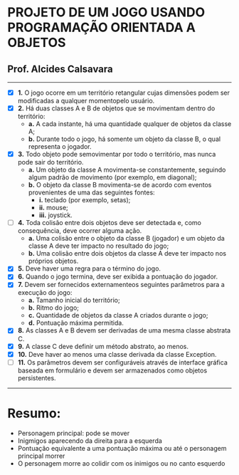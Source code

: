 # PROJETO DE UM JOGO USANDO PROGRAMAÇÃO ORIENTADA A OBJETOS

## Prof. Alcides Calsavara
---
- [X] **1.** O jogo ocorre em um território retangular cujas dimensões podem ser modificadas a qualquer momentopelo usuário.
- [X] **2.** Há duas classes A e B de objetos que se movimentam dentro do território:
    - **a.** A cada instante, há uma quantidade qualquer de objetos da classe A;
    - **b.** Durante todo o jogo, há somente um objeto da classe B, o qual representa o jogador.
- [X] **3.** Todo objeto pode semovimentar por todo o território, mas nunca pode sair do território.
    - **a.** Um objeto da classe A movimenta-se constantemente, seguindo algum padrão de movimento (por exemplo, em diagonal);
    - **b.** O objeto da classe B movimenta-se de acordo com eventos provenientes de uma das seguintes fontes:
        - **i.** teclado (por exemplo, setas);
		- **ii.** mouse;
		- **iii.** joystick.
- [ ] **4.** Toda colisão entre dois objetos deve ser detectada e, como consequência, deve ocorrer alguma ação.
    - **a.** Uma colisão entre o objeto da classe B (jogador) e um objeto da classe A deve ter impacto no resultado do jogo;
    - **b.** Uma colisão entre dois objetos da classe A deve ter impacto nos próprios objetos.
- [X] **5.** Deve haver uma regra para o término do jogo.
- [X] **6.** Quando o jogo termina, deve ser exibida a pontuação do jogador.
- [X] **7.** Devem ser fornecidos externamenteos seguintes parâmetros para a execução do jogo:
    - **a.** Tamanho inicial do território;
    - **b.** Ritmo do jogo;
    - **c.** Quantidade de objetos da classe A criados durante o jogo;
    - **d.** Pontuação máxima permitida.
- [X] **8.** As classes A e B devem ser derivadas de uma mesma classe abstrata C.
- [X] **9.** A classe C deve definir um método abstrato, ao menos.
- [X] **10.** Deve haver ao menos uma classe derivada da classe Exception.
- [ ] **11.** Os parâmetros devem ser configuráveis através de interface gráfica baseada em formulário e devem ser armazenados como objetos persistentes.
---
# Resumo:
- Personagem principal: pode se mover
- Inigmigos aparecendo da direita para a esquerda
- Pontuação equivalente a uma pontuação máxima ou até o personagem principal morrer
- O personagem morre ao colidir com os inimigos ou no canto esquerdo
